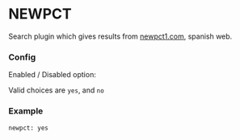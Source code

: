 # NEWPCT
Search plugin which gives results from [newpct1.com](http://newpct1.com/), spanish web.
### Config
Enabled / Disabled option:

Valid choices are `yes`, and `no`



### Example
```
newpct: yes
```